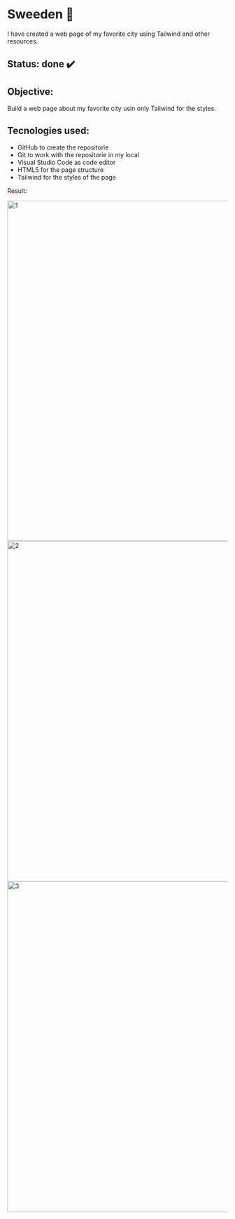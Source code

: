 # Sweeden 🌆
I have created a web page of my favorite city using Tailwind and other resources.

## Status: done ✔️

## Objective:
Build a web page about my favorite city usin only Tailwind for the styles.

## Tecnologies used:
- GitHub to create the repositorie 
- Git to work with the repositorie in my local
- Visual Studio Code as code editor
- HTML5 for the page structure
- Tailwind for the styles of the page

Result:

<img width="776" alt="1" src="https://github.com/user-attachments/assets/12be46d4-6f4c-4d1a-9646-f0d888a6583b" />
<img width="776" alt="2" src="https://github.com/user-attachments/assets/02669bca-cc82-4c2c-8f96-9846b5e5668e" />
<img width="754" alt="3" src="https://github.com/user-attachments/assets/1b0d4b8d-bda3-4d20-9c58-731bedd2ea87" />
